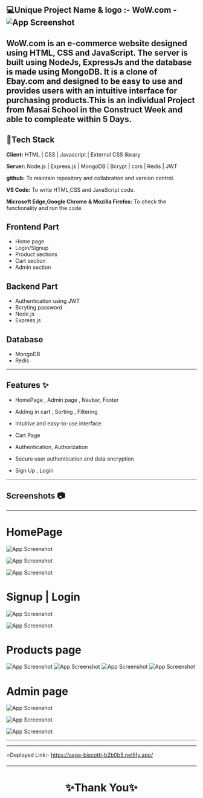  💻Unique Project Name & logo :- WoW.com -  ![App Screenshot](https://i.postimg.cc/d0VHWxB8/wow-png.png)
---

WoW.com is an e-commerce website designed using HTML, CSS and JavaScript. The server is built using NodeJs, ExpressJs and the database is made using MongoDB. It is a clone of Ebay.com  and designed to be easy to use and provides users with an intuitive interface for purchasing products.This is an individual Project from Masai School in the Construct Week and able to compleate within 5 Days.
---

## 💫Tech Stack

**Client:** HTML | CSS | Javascript | External CSS library

**Server:** Node.js | Express.js | MongoDB | Bcrypt | cors | Redis | JWT

**github:** To maintain repository and collabration and version control.

**VS Code:** To write HTML,CSS and JavaScript code.

**Microsoft Edge,Google Chrome & Mozilla Firefox:** To check the functionality and run the code.



## Frontend Part

- Home page
- Login/Signup
- Product sections
- Cart section
- Admin section

## Backend Part
- Authentication using JWT
- Bcryting password
- Node.js
- Express.js

## Database  
 - MongoDB
 - Redis


---
## Features ✨

- HomePage , Admin page  , Navbar, Footer

- Adding in cart , Sorting , Filtering

- Intuitive and easy-to-use interface

- Cart Page

- Authentication, Authorization

- Secure user authentication and data encryption

- Sign Up , Login 

---
## Screenshots 📷
---

# HomePage

![App Screenshot](https://i.postimg.cc/DwCnNq7X/Screenshot-528.png)

![App Screenshot](https://i.postimg.cc/zDd7VvDk/Screenshot-644.png)

![App Screenshot](https://i.postimg.cc/hGqbH7MK/Screenshot-645.png)



# Signup | Login

![App Screenshot](https://i.postimg.cc/15vzxxHX/Screenshot-647.png)

![App Screenshot](https://i.postimg.cc/Jn31PS01/Screenshot-648.png)

# Products page

![App Screenshot](https://i.postimg.cc/gJhfDhM8/Screenshot-529.png)
![App Screenshot](https://i.postimg.cc/Y09Q76Jm/Screenshot-649.png)
![App Screenshot](https://i.postimg.cc/GpKBpBPP/Screenshot-650.png)
![App Screenshot](https://i.postimg.cc/hjhGP2tg/Screenshot-651.png)



# Admin page

![App Screenshot](https://i.postimg.cc/MKszPh0D/Screenshot-652.png)

![App Screenshot](https://i.postimg.cc/k5S95G01/Screenshot-653.png)

![App Screenshot](https://i.postimg.cc/kGJdwcBz/Screenshot-654.png)




---

---
⭐Deployed Link:- https://sage-biscotti-b2b0b5.netlify.app/


----
<h1 align="center">✨Thank You✨</h1>
